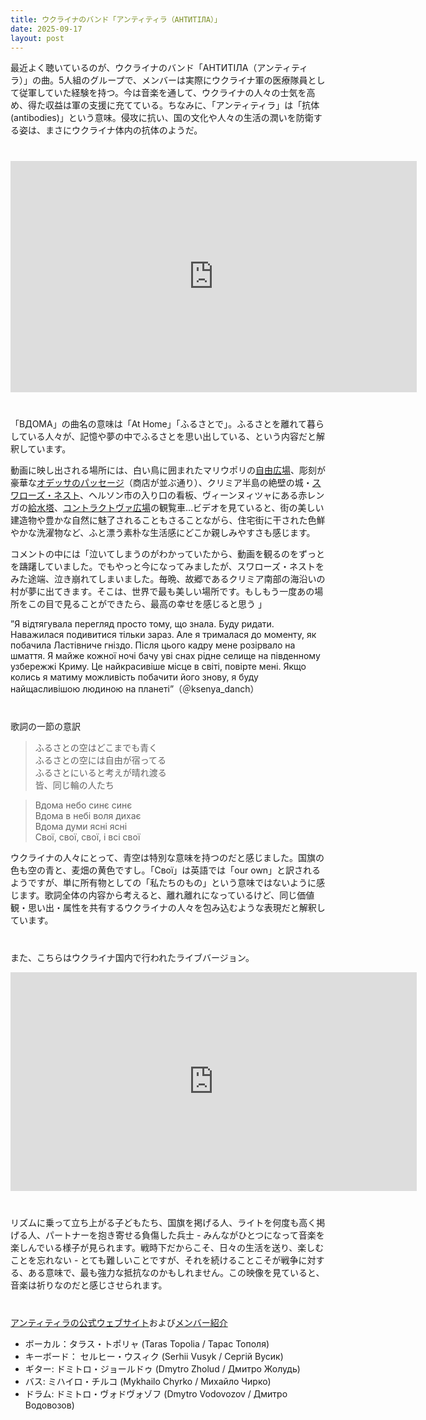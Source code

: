 ```yaml
---
title: ウクライナのバンド「アンティティラ（АНТИТІЛА）」
date: 2025-09-17
layout: post
---
```



最近よく聴いているのが、ウクライナのバンド「АНТИТІЛА（アンティティラ）」の曲。5人組のグループで、メンバーは実際にウクライナ軍の医療隊員として従軍していた経験を持つ。今は音楽を通して、ウクライナの人々の士気を高め、得た収益は軍の支援に充てている。ちなみに、「アンティティラ」は「抗体 (antibodies)」という意味。侵攻に抗い、国の文化や人々の生活の潤いを防衛する姿は、まさにウクライナ体内の抗体のようだ。

<div style="margin-top: 40px;"></div>


<div class="video-container">
<iframe 
src="https://www.youtube.com/embed/5cMFArN3HdE?si=u93cKf4pJxVeG61h" 
width="650" height="370" 
title="YouTube video player" 
frameborder="0" 
allow="accelerometer; clipboard-write; encrypted-media; gyroscope; picture-in-picture; web-share" referrerpolicy="strict-origin-when-cross-origin" allowfullscreen></iframe>
</div>


<div style="margin-top: 40px;"></div>

「ВДОМА」の曲名の意味は「At Home」「ふるさとで」。ふるさとを離れて暮らしている人々が、記憶や夢の中でふるさとを思い出している、という内容だと解釈しています。

動画に映し出される場所には、白い鳥に囲まれたマリウポリの[自由広場](https://awards.mediaarchitecture.org/mab/project/284)、彫刻が豪華な[オデッサのパッセージ](https://en.wikipedia.org/wiki/Odesa_Passage)（商店が並ぶ通り）、クリミア半島の絶壁の城・[スワローズ・ネスト](https://tabinodaiziten.com/superb-view-of-europe/category143/entry548.html)、ヘルソン市の入り口の看板、ヴィーンヌィツャにある赤レンガの[給水塔](https://en.wikipedia.org/wiki/Vinnytsia_water_tower)、[コントラクトヴァ広場](https://en.wikipedia.org/wiki/Square_of_Contracts_(Kyiv))の観覧車…ビデオを見ていると、街の美しい建造物や豊かな自然に魅了されることもさることながら、住宅街に干された色鮮やかな洗濯物など、ふと漂う素朴な生活感にどこか親しみやすさも感じます。

コメントの中には「泣いてしまうのがわかっていたから、動画を観るのをずっとを躊躇していました。でもやっと今になってみましたが、スワローズ・ネストをみた途端、泣き崩れてしまいました。毎晩、故郷であるクリミア南部の海沿いの村が夢に出てきます。そこは、世界で最も美しい場所です。もしもう一度あの場所をこの目で見ることができたら、最高の幸せを感じると思う 」

”Я відтягувала перегляд просто тому, що знала. Буду ридати. Наважилася подивитися тільки зараз. Але я трималася до моменту, як побачила Ластівниче гніздо. Після цього кадру мене розірвало на шмаття. Я майже кожної ночі бачу уві снах рідне селище на південному узбережжі Криму. Це найкрасивіше місце в світі, повірте мені. Якщо колись я матиму можливість побачити його знову, я буду найщасливішою людиною на планеті”（＠ksenya_danch）


<div style="margin-top: 40px;"></div>

歌詞の一節の意訳

> ふるさとの空はどこまでも青く  
> ふるさとの空には自由が宿ってる  
> ふるさとにいると考えが晴れ渡る  
> 皆、同じ輪の人たち  

> Вдома небо синє синє  
> Вдома в небі воля дихає  
> Вдома думи ясні ясні  
> Свої, свої, свої, і всі свої  

ウクライナの人々にとって、青空は特別な意味を持つのだと感じました。国旗の色も空の青と、麦畑の黄色ですし。「Свої」は英語では「our own」と訳されるようですが、単に所有物としての「私たちのもの」という意味ではないように感じます。歌詞全体の内容から考えると、離れ離れになっているけど、同じ価値観・思い出・属性を共有するウクライナの人々を包み込むような表現だと解釈しています。


<div style="margin-top: 40px;"></div>

また、こちらはウクライナ国内で行われたライブバージョン。

<div class="video-container">
<iframe width="650" height="350" src="https://www.youtube.com/embed/RG8R_tOktyY?si=V9H5-k51a1aUmxEs" title="YouTube video player" frameborder="0" allow="accelerometer; clipboard-write; encrypted-media; gyroscope; picture-in-picture; web-share" referrerpolicy="strict-origin-when-cross-origin" allowfullscreen></iframe>
</div>


<div style="margin-top: 40px;"></div>


リズムに乗って立ち上がる子どもたち、国旗を掲げる人、ライトを何度も高く掲げる人、パートナーを抱き寄せる負傷した兵士 - みんながひとつになって音楽を楽しんでいる様子が見られます。戦時下だからこそ、日々の生活を送り、楽しむことを忘れない - とても難しいことですが、それを続けることこそが戦争に対する、ある意味で、最も強力な抵抗なのかもしれません。この映像を見ていると、音楽は祈りなのだと感じさせられます。



<div style="margin-top: 40px;"></div>




<div style="margin-top: 40px;"></div>

[アンティティラの公式ウェブサイト](https://antytila.com/en/all-videos-en/)および[メンバー紹介](https://antytila.com/en/about/)

* ボーカル：タラス・トポリャ  (Taras Topolia / Тарас Тополя) 
* キーボード： セルヒー・ウスィク  (Serhii Vusyk / Сергій Вусик) 
* ギター: ドミトロ・ジョールドゥ (Dmytro Zholud / Дмитро Жолудь) 
* バス: ミハイロ・チルコ  (Mykhailo Chyrko / Михайло Чирко) 
* ドラム: ドミトロ・ヴォドヴォゾフ  (Dmytro Vodovozov / Дмитро Водовозов) 
